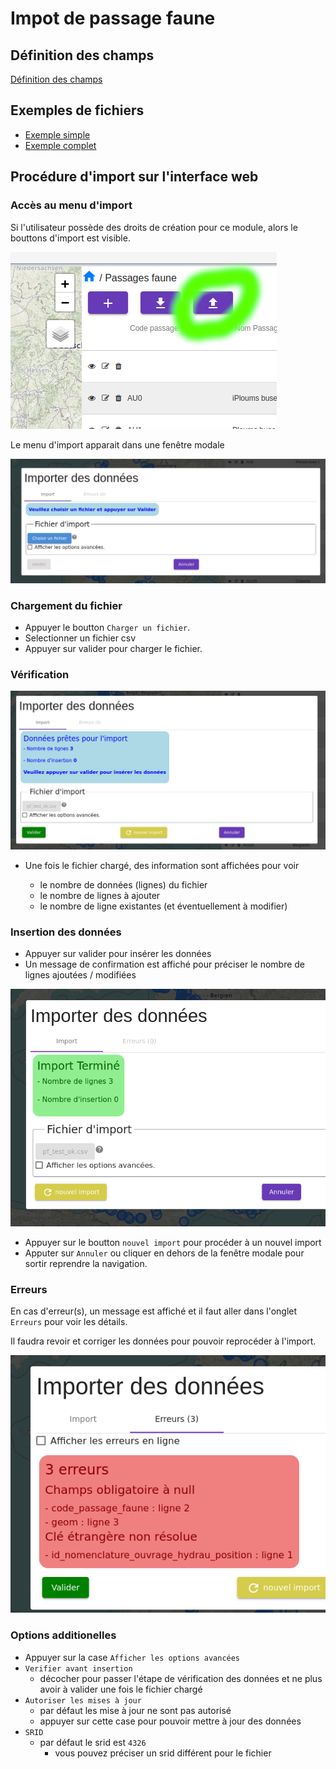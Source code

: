 # Impot de passage faune

## Définition des champs

[Définition des champs](./import_description_champs.md)

## Exemples de fichiers

- [Exemple simple](/backend/gn_modulator/tests/import_test/pf_simple.csv)
- [Exemple complet](/backend/gn_modulator/tests/import_test/pf_complet.csv)
## Procédure d'import sur l'interface web

### Accès au menu d'import

Si l'utilisateur possède des droits de création pour ce module, alors le bouttons d'import est visible.

![Boutton d'import](img/boutton_import.png)

Le menu d'import apparait dans une fenêtre modale

![Menu d'import](img/menu_import.png)

### Chargement du fichier

- Appuyer le boutton `Charger un fichier`.
- Selectionner un fichier csv
- Appuyer sur valider pour charger le fichier.

### Vérification

![Validation de l'import](img/validation_import.png)

- Une fois le fichier chargé, des information sont affichées pour voir

  - le nombre de données (lignes) du fichier
  - le nombre de lignes à ajouter
  - le nombre de ligne existantes (et éventuellement à modifier)

### Insertion des données

- Appuyer sur valider pour insérer les données
- Un message de confirmation est affiché pour préciser le nombre de lignes ajoutées / modifiées

![Validation de l'import](img/fin_import.png)

- Appuyer sur le boutton `nouvel import` pour procéder à un nouvel import
- Apputer sur `Annuler` ou cliquer en dehors de la fenêtre modale pour sortir reprendre la navigation.
### Erreurs

En cas d'erreur(s), un message est affiché et il faut aller dans l'onglet `Erreurs` pour voir les détails.

Il faudra revoir et corriger les données pour pouvoir reprocéder à l'import.

![Validation de l'import](img/erreur_import.png)

### Options additionelles

- Appuyer sur la case `Afficher les options avancées`
- `Verifier avant insertion`
  - décocher pour passer l'étape de vérification des données et ne plus avoir à valider une fois le fichier chargé
- `Autoriser les mises à jour`
  - par défaut les mise à jour ne sont pas autorisé
  - appuyer sur cette case pour pouvoir mettre à jour des données
- `SRID`
  - par défaut le srid est `4326`
    - vous pouvez préciser un srid différent pour le fichier